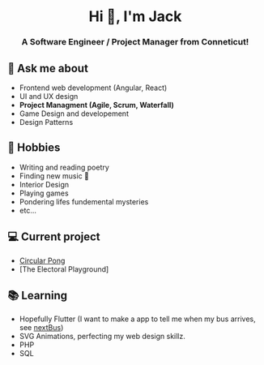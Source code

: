 <h1 align="center">Hi 👋, I'm Jack</h1>
<h3 align="center">A Software Engineer / Project Manager from Conneticut!</h3>

## 💬 Ask me about
- Frontend web development (Angular, React)
- UI and UX design
- **Project Managment (Agile, Scrum, Waterfall)**
- Game Design and developement
- Design Patterns

## 📅 Hobbies
- Writing and reading poetry
- Finding new music 🎵 
- Interior Design
- Playing games
- Pondering lifes fundemental mysteries
- etc...

## 💻 Current project
- [Circular Pong](https://github.com/hellokugelblitz/CircularPong)
- [The Electoral Playground]

## 📚 Learning
- Hopefully Flutter (I want to make a app to tell me when my bus arrives, see [nextBus](https://github.com/hellokugelblitz/nextBus)) 
- SVG Animations, perfecting my web design skillz.
- PHP
- SQL
